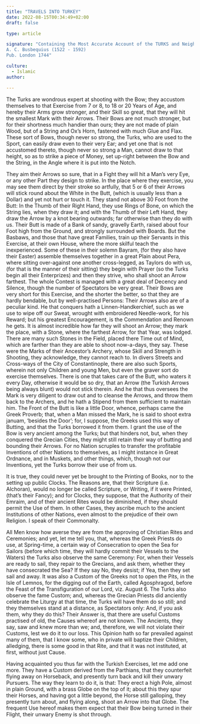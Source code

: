```yaml
---
title: "TRAVELS INTO TURKEY"
date: 2022-08-15T00:34:49+02:00
draft: false

type: article

signature: "Containing the Most Accurate Account of the TURKS and Neighbouring NATIONS
A. C. Busbequius (1522 - 1592)
Pub. London 1744"

culture: 
  - Islamic
author:

---
```


The Turks are wondrous expert at shooting with the Bow; they accustom themselves to that Exercise from 7 or 8, to 18 or 20 Years of Age, and hereby their Arms grow stronger, and their Skill so great, that they will hit the smallest Mark with their Arrows. Their Bows are not much stronger, but for their shortness much handier than ours; they are not made of plain Wood, but of a String and Ox’s Horn, fastened with much Glue and Flax. These sort of Bows, though never so strong, the Turks, who are used to the Sport, can easily draw even to their very Ear; and yet one that is not accustomed thereto, though never so strong a Man, cannot draw to that height, so as to strike a piece of Money, set up-right between the Bow and the String, in the Angle where it is put into the Notch.

They aim their Arrows so sure, that in a Fight they will hit a Man’s very Eye, or any other Part they design to strike. In the place where they exercise, you may see them direct by their stroke so artfully, that 5 or 6 of their Arrows will stick round about the White in the Butt, (which is usually less than a Dollar) and yet not hurt or touch it. They stand not above 30 Foot from the Butt: In the Thumb of their Right Hand, they use Rings of Bone, on which the String lies, when they draw it; and with the Thumb of their Left Hand, they draw the Arrow by a knot bearing outwards; far otherwise than they do with us. Their Butt is made of a Bank of sandy, gravelly Earth, raised about four Foot high from the Ground, and strongly surrounded with Boards. But the Basbaws, and those that have great Families, train up their Servants in this Exercise, at their own House, where the more skilful teach the inexperienced. Some of these in their solemn Bayram, (for they also have their Easter) assemble themselves together in a great Plain about Pera, where sitting over-against one another cross-legged, as Taylors do with us, (for that is the manner of their sitting) they begin with Prayer (so the Turks begin all their Enterprizes) and then they strive, who shall shoot an Arrow farthest. The whole Contest is managed with a great deal of Decency and Silence, though the number of Spectators be very great. Their Bows are very short for this Exercise, and the shorter the better, so that they are hardly bendable, but by well-practised Persons: Their Arrows also are of a peculiar kind. He that conquers hath a Linnen-Handkerchief, such as we use to wipe off our Sweat, wrought with embroidered Needle-work, for his Reward; but his greatest Encouragement, is the Commendation and Renown he gets. It is almost incredible how far they will shoot an Arrow; they mark the place, with a Stone, where the farthest Arrow, for that Year, was lodged. There are many such Stones in the Field, placed there Time out of Mind, which are farther than they are able to shoot now-a-days, they say. These were the Marks of their Ancestor’s Archery, whose Skill and Strength in Shooting, they acknowledge, they cannot reach to. In divers Streets and Cross-ways of the City of Constantinople, there are also such Sports, wherein not only Children and young Men, but even the graver sort do exercise themselves. There is one that takes care of the Butt, who waters it every Day, otherwise it would be so dry, that an Arrow (the Turkish Arrows being always blunt) would not stick therein. And he that thus oversees the Mark is very diligent to draw out and to cleanse the Arrows, and throw them back to the Archers, and he hath a Stipend from them sufficient to maintain him. The Front of the Butt is like a little Door, whence, perhaps came the Greek Proverb; that, when a Man missed the Mark, he is said to shoot extra januam, ‘besides the Door’; for, I suppose, the Greeks used this way of Butting, and that the Turks borrowed it from them. I grant the use of the Bow is very ancient among the Turks; but that hinders not, but, when they conquered the Grecian Cities, they might still retain their way of butting and bounding their Arrows. For no Nation scruples to transfer the profitable Inventions of other Nations to themselves, as I might instance in Great Ordnance, and in Muskets, and other things, which, though not our Inventions, yet the Turks borrow their use of from us.

It is true, they could never yet be brought to the Printing of Books, nor to the setting up public Clocks. The Reasons are, that their Scripture (i.e. Alchoran), would no longer be called Scripture, or Writing, if it were Printed, (that’s their Fancy); and for Clocks, they suppose, that the Authority of their Emraim, and of their ancient Rites would be diminished, if they should permit the Use of them. In other Cases, they ascribe much to the ancient Institutions of other Nations, even almost to the prejudice of their own Religion. I speak of their Commonalty.

All Men know how averse they are from the approving of Christian Rites and Ceremonies; and yet, let me tell you, that, whereas the Greek Priests do use, at Spring-time, a certain way of Consecration to open the Sea for Sailors (before which time, they will hardly commit their Vessels to the Waters) the Turks also observe the same Ceremony: For, when their Vessels are ready to sail, they repair to the Grecians, and ask them, whether they have consecrated the Sea? If they say No, they desist; if Yea, then they set sail and away. It was also a Custom of the Greeks not to open the Pits, in the Isle of Lemnos, for the digging out of the Earth, called Agosphragod, before the Feast of the Transfiguration of our Lord, viz. August 6. The Turks also observe the fame Custom; and, whereas the Grecian Priests did anciently celebrate the Liturgy at that time, the Turks will have them do so still; and they themselves stand at a distance, as Spectators only: And, if you ask them, why they do this? Their Answer is, that there are useful Customs practised of old, the Causes whereof are not known. The Ancients, they say, saw and knew more than we; and, therefore, we will not violate their Customs, lest we do it to our loss. This Opinion hath so far prevailed against many of them, that I know some, who in private will baptize their Children, alledging, there is some good in that Rite, and that it was not instituted, at first, without just Cause.

Having acquainted you thus far with the Turkish Exercises, let me add one more. They have a Custom derived from the Parthians, that they counterfeit flying away on Horseback, and presently turn back and kill their unwary Pursuers. The way they learn to do it, is that: They erect a high Pole, almost in plain Ground, with a brass Globe on the top of it; about this they spur their Horses, and having got a little beyond, the Horse still galloping, they presently turn about, and flying along, shoot an Arrow into that Globe. The frequent Use hereof makes them expect that their Bow being turned in their Flight, their unwary Enemy is shot through.
